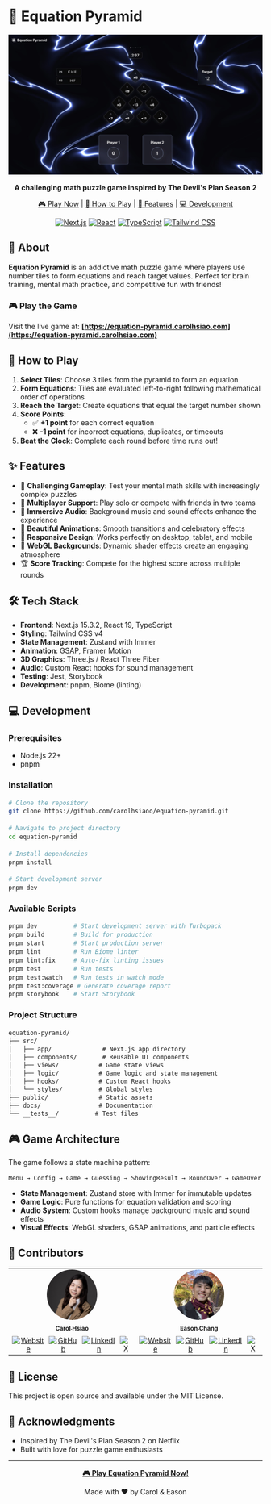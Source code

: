 # 🎯 Equation Pyramid

<div align="center">

![Equation Pyramid Game](public/og.jpg)

**A challenging math puzzle game inspired by The Devil's Plan Season 2**

[🎮 Play Now](https://equation-pyramid.carolhsiao.com) | [📖 How to Play](#how-to-play) | [🚀 Features](#features) | [💻 Development](#development)

[![Next.js](https://img.shields.io/badge/Next.js-15.3-black?style=flat-square&logo=next.js)](https://nextjs.org/)
[![React](https://img.shields.io/badge/React-19-61DAFB?style=flat-square&logo=react)](https://react.dev/)
[![TypeScript](https://img.shields.io/badge/TypeScript-5.0-3178C6?style=flat-square&logo=typescript)](https://www.typescriptlang.org/)
[![Tailwind CSS](https://img.shields.io/badge/Tailwind-v4-38B2AC?style=flat-square&logo=tailwind-css)](https://tailwindcss.com/)

</div>

## 🎯 About

**Equation Pyramid** is an addictive math puzzle game where players use number tiles to form equations and reach target values. Perfect for brain training, mental math practice, and competitive fun with friends!

### 🎮 Play the Game

Visit the live game at: **[https://equation-pyramid.carolhsiao.com](https://equation-pyramid.carolhsiao.com)**

## 🎲 How to Play

1. **Select Tiles**: Choose 3 tiles from the pyramid to form an equation
2. **Form Equations**: Tiles are evaluated left-to-right following mathematical order of operations
3. **Reach the Target**: Create equations that equal the target number shown
4. **Score Points**: 
   - ✅ **+1 point** for each correct equation
   - ❌ **-1 point** for incorrect equations, duplicates, or timeouts
5. **Beat the Clock**: Complete each round before time runs out!

## ✨ Features

- 🎯 **Challenging Gameplay**: Test your mental math skills with increasingly complex puzzles
- 👥 **Multiplayer Support**: Play solo or compete with friends in two teams
- 🎵 **Immersive Audio**: Background music and sound effects enhance the experience
- 🌟 **Beautiful Animations**: Smooth transitions and celebratory effects
- 📱 **Responsive Design**: Works perfectly on desktop, tablet, and mobile
- 🎨 **WebGL Backgrounds**: Dynamic shader effects create an engaging atmosphere
- 🏆 **Score Tracking**: Compete for the highest score across multiple rounds

## 🛠️ Tech Stack

- **Frontend**: Next.js 15.3.2, React 19, TypeScript
- **Styling**: Tailwind CSS v4
- **State Management**: Zustand with Immer
- **Animation**: GSAP, Framer Motion
- **3D Graphics**: Three.js / React Three Fiber
- **Audio**: Custom React hooks for sound management
- **Testing**: Jest, Storybook
- **Development**: pnpm, Biome (linting)

## 💻 Development

### Prerequisites

- Node.js 22+
- pnpm

### Installation

```bash
# Clone the repository
git clone https://github.com/carolhsiaoo/equation-pyramid.git

# Navigate to project directory
cd equation-pyramid

# Install dependencies
pnpm install

# Start development server
pnpm dev
```

### Available Scripts

```bash
pnpm dev          # Start development server with Turbopack
pnpm build        # Build for production
pnpm start        # Start production server
pnpm lint         # Run Biome linter
pnpm lint:fix     # Auto-fix linting issues
pnpm test         # Run tests
pnpm test:watch   # Run tests in watch mode
pnpm test:coverage # Generate coverage report
pnpm storybook    # Start Storybook
```

### Project Structure

```
equation-pyramid/
├── src/
│   ├── app/              # Next.js app directory
│   ├── components/       # Reusable UI components
│   ├── views/           # Game state views
│   ├── logic/           # Game logic and state management
│   ├── hooks/           # Custom React hooks
│   └── styles/          # Global styles
├── public/              # Static assets
├── docs/                # Documentation
└── __tests__/          # Test files
```

## 🎮 Game Architecture

The game follows a state machine pattern:

```
Menu → Config → Game → Guessing → ShowingResult → RoundOver → GameOver
```

- **State Management**: Zustand store with Immer for immutable updates
- **Game Logic**: Pure functions for equation validation and scoring
- **Audio System**: Custom hooks manage background music and sound effects
- **Visual Effects**: WebGL shaders, GSAP animations, and particle effects

## 👥 Contributors

<div align="center">
<table>
  <tr>
    <td align="center">
      <a href="https://www.carolhsiao.com">
        <img src="public/images/avatars/carol.jpeg" width="100px;" alt="Carol Hsiao" style="border-radius: 50%;"/><br />
        <sub><b>Carol Hsiao</b></sub>
      </a><br />
      <div style="display: flex; justify-content: center; gap: 8px; margin-top: 8px;">
        <a href="https://www.carolhsiao.com" title="Website">
          <img src="https://img.shields.io/badge/-Website-4285F4?style=flat-square&logo=google-chrome&logoColor=white" alt="Website"/>
        </a>
        <a href="https://github.com/carolhsiaoo" title="GitHub">
          <img src="https://img.shields.io/badge/-GitHub-181717?style=flat-square&logo=github" alt="GitHub"/>
        </a>
        <a href="https://www.linkedin.com/in/carol-hsiao-5779a1158/" title="LinkedIn">
          <img src="https://img.shields.io/badge/-LinkedIn-0077B5?style=flat-square&logo=linkedin" alt="LinkedIn"/>
        </a>
        <a href="https://x.com/CarolXiaoo" title="X (Twitter)">
          <img src="https://img.shields.io/badge/-X-000000?style=flat-square&logo=x" alt="X"/>
        </a>
      </div>
    </td>
    <td align="center">
      <a href="https://easonchang.com">
        <img src="public/images/avatars/eason.jpg" width="100px;" alt="Eason Chang" style="border-radius: 50%;"/><br />
        <sub><b>Eason Chang</b></sub>
      </a><br />
      <div style="display: flex; justify-content: center; gap: 8px; margin-top: 8px;">
        <a href="https://easonchang.com" title="Website">
          <img src="https://img.shields.io/badge/-Website-4285F4?style=flat-square&logo=google-chrome&logoColor=white" alt="Website"/>
        </a>
        <a href="https://github.com/eason-dev" title="GitHub">
          <img src="https://img.shields.io/badge/-GitHub-181717?style=flat-square&logo=github" alt="GitHub"/>
        </a>
        <a href="https://www.linkedin.com/in/easonchang101/" title="LinkedIn">
          <img src="https://img.shields.io/badge/-LinkedIn-0077B5?style=flat-square&logo=linkedin" alt="LinkedIn"/>
        </a>
        <a href="https://twitter.com/EasonChang_me" title="X (Twitter)">
          <img src="https://img.shields.io/badge/-X-000000?style=flat-square&logo=x" alt="X"/>
        </a>
      </div>
    </td>
  </tr>
</table>
</div>

## 📝 License

This project is open source and available under the MIT License.

## 🙏 Acknowledgments

- Inspired by The Devil's Plan Season 2 on Netflix
- Built with love for puzzle game enthusiasts

---

<div align="center">

**[🎮 Play Equation Pyramid Now!](https://equation-pyramid.carolhsiao.com)**

Made with ❤️ by Carol & Eason

</div>